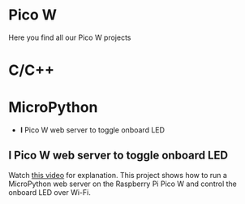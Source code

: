 # Pico W
Here you find all our Pico W projects

C/C++
=====

MicroPython
===========

- **I** Pico W web server to toggle onboard LED

I Pico W web server to toggle onboard LED
-----------------------------------------

Watch [this video](https://youtu.be/Or-UVgiMQsU) for explanation.
This project shows how to run a MicroPython web server on the Raspberry Pi Pico W and control the onboard LED over Wi-Fi.
